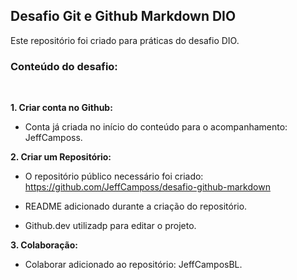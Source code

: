 ## Desafio Git e Github Markdown DIO
Este repositório foi criado para práticas do desafio DIO. 

### Conteúdo do desafio:
<br>

**1. Criar conta no Github:**

- Conta já criada no início do conteúdo para o acompanhamento: JeffCamposs.

**2. Criar um Repositório:**

- O repositório público necessário foi criado: https://github.com/JeffCamposs/desafio-github-markdown

- README adicionado durante a criação do repositório.

- Github.dev utilizadp para editar o projeto.

**3. Colaboração:**

- Colaborar adicionado ao repositório: JeffCamposBL.